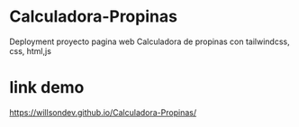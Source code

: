 # Calculadora-Propinas
Deployment proyecto pagina web Calculadora de propinas con tailwindcss, css, html,js

# link demo
https://willsondev.github.io/Calculadora-Propinas/
